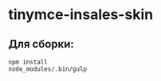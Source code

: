 tinymce-insales-skin
====================

Для сборки:
-----------
```
npm install
node_modules/.bin/gulp
```
